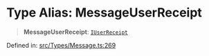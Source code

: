 # Type Alias: MessageUserReceipt

> **MessageUserReceipt**: [`IUserReceipt`](../namespaces/proto/interfaces/IUserReceipt.md)

Defined in: [src/Types/Message.ts:269](https://github.com/Fokusdotid/Baileys/blob/4aa08196a497251af5be42856601e02d8a85cce8/src/Types/Message.ts#L269)
